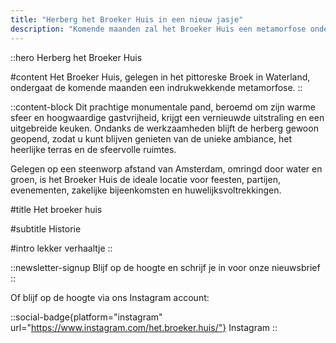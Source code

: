 ```yaml
---
title: "Herberg het Broeker Huis in een nieuw jasje"
description: "Komende maanden zal het Broeker Huis een metamorfose ondergaan. De herberg zal een nieuwe uitstraling krijgen en de keuken zal worden uitgebreid. De herberg blijft gewoon open tijdens de verbouwing."
---
```


::hero
Herberg het Broeker Huis

#content
Het Broeker Huis, gelegen in het pittoreske Broek in Waterland, ondergaat de komende maanden een indrukwekkende metamorfose.
::

::content-block
Dit prachtige monumentale pand, beroemd om zijn warme sfeer en hoogwaardige gastvrijheid, krijgt een vernieuwde uitstraling en een uitgebreide keuken. Ondanks de werkzaamheden blijft de herberg gewoon geopend, zodat u kunt blijven genieten van de unieke ambiance, het heerlijke terras en de sfeervolle ruimtes.

Gelegen op een steenworp afstand van Amsterdam, omringd door water en groen, is het Broeker Huis de ideale locatie voor feesten, partijen, evenementen, zakelijke bijeenkomsten en huwelijksvoltrekkingen.

#title
Het broeker huis

#subtitle
Historie

#intro
lekker verhaaltje
::

::newsletter-signup
Blijf op de hoogte en schrijf je in voor onze nieuwsbrief
::

Of blijf op de hoogte via ons Instagram account:

::social-badge{platform="instagram" url="https://www.instagram.com/het.broeker.huis/"}
Instagram
::
